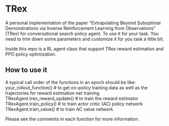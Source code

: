 # TRex
A personal implementation of the paper "Extrapolating Beyond Suboptimal Demonstrations via Inverse Reinforcement Learning from Observations" (TRex) for conversational search policy agent. To use it for your task. You need to trim down some parameters and customize it for you task a little bit.

Inside this repo is a RL agent class that support TRex reward estimation and PPO policy optimization.

## How to use it
A typical call order of the functions in an epoch should be like:
your_rollout_function()         # to get on-policy training data as well as the trajectories for reward estimation net training
TRexAgent.trex_reward_update()  # to train the reward estimator
TRexAgent.train_policy()        # to train actor critic (AC) policy network
TRexAgent.train_value()         # to train AC value network

Please see the comments in each function for more information.
